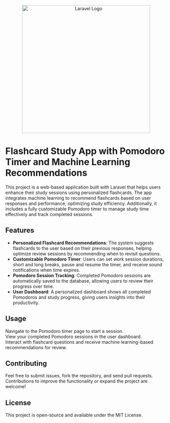 <p align="center"><a href="https://laravel.com" target="_blank"><img src="https://raw.githubusercontent.com/laravel/art/master/logo-lockup/5%20SVG/2%20CMYK/1%20Full%20Color/laravel-logolockup-cmyk-red.svg" width="400" alt="Laravel Logo"></a></p>

# Flashcard Study App with Pomodoro Timer and Machine Learning Recommendations

This project is a web-based application built with Laravel that helps users enhance their study sessions using personalized flashcards. The app integrates machine learning to recommend flashcards based on user responses and performance, optimizing study efficiency. Additionally, it includes a fully customizable Pomodoro timer to manage study time effectively and track completed sessions.

## Features

- **Personalized Flashcard Recommendations**: The system suggests flashcards to the user based on their previous responses, helping optimize review sessions by recommending when to revisit questions.
- **Customizable Pomodoro Timer**: Users can set work session durations, short and long breaks, pause and resume the timer, and receive sound notifications when time expires.
- **Pomodoro Session Tracking**: Completed Pomodoro sessions are automatically saved to the database, allowing users to review their progress over time.
- **User Dashboard**: A personalized dashboard shows all completed Pomodoros and study progress, giving users insights into their productivity.

## Usage

Navigate to the Pomodoro timer page to start a session.  
View your completed Pomodoro sessions in the user dashboard.  
Interact with flashcard questions and receive machine learning-based recommendations for review.

## Contributing

Feel free to submit issues, fork the repository, and send pull requests. Contributions to improve the functionality or expand the project are welcome!

## License

This project is open-source and available under the MIT License.
